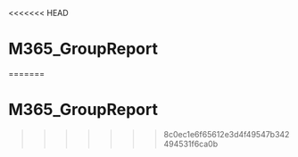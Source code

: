 <<<<<<< HEAD
# M365_GroupReport
=======
# M365_GroupReport
>>>>>>> 8c0ec1e6f65612e3d4f49547b342494531f6ca0b
